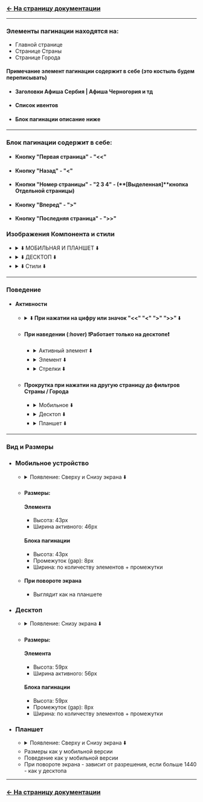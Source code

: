 ### [← На страницу документации](../../ru-documentation.md)
---

### Элементы пагинации находятся на:

-   Главной странице
-   Странице Страны
-   Странице Города

#### Примечание элемент пагинации содержит в себе (это костыль будем переписывать)
- #### Заголовки Афиша Сербия | Афиша Черногория и тд
- #### Список ивентов
- #### Блок пагинации описание ниже

---

### Блок пагинации содержит в себе:

-   #### Кнопку "Первая страница" - "<<"
-   #### Кнопку "Назад" - "<"
-   #### Кнопки "Номер страницы" - "2 3 4" - (**[Выделенная]**кнопка Отдельной страницы)
-   #### Кнопку "Вперед" - ">"
-   #### Кнопку "Последняя страница" - ">>"


 

### Изображения Компонента и стили

-   <details>
             <summary style="cursor: pointer;"> ⬇️ МОБИЛЬНАЯ И ПЛАНШЕТ ⬇️ </summary>
                <img src="./img/short-start-mobile.webp" alt="ДЕСКТОП" style="max-width: 400px;"><br>
                <img src="./img/long-mobile.webp" alt="ДЕСКТОП" style="max-width: 600px;"><br>
                <img src="./img/short-finish-mobile.webp" alt="ДЕСКТОП" style="max-width: 400px;">
    </details>
-   <details>
            <summary style="cursor: pointer;"> ⬇️ ДЕСКТОП ⬇️ </summary>
                <img src="./img/short-start-desktop.webp" alt="ДЕСКТОП" style="max-width: 400px;"><br>
                <img src="./img/long-desktop.webp" alt="ДЕСКТОП" style="max-width: 600px;"><br>
                <img src="./img/short-finish-desktop.webp" alt="ДЕСКТОП" style="max-width: 400px;">
    </details>

-   <details>
    <summary style="cursor: pointer;"> ⬇️ Стили ⬇️ </summary>

        -   Активный элемент
            -   Размер шрифта: var(--font-size-L) - 18px            
            -   Цвет шрифта: var(--color-icons) #4e4e4e
            -   Обводка: ❗Зеленая всегда❗
            -   Прозрачность: 1

        - Элемент
            -   Размер шрифта: var(--font-size-L) - 18px
            -   Жирность шрифта: 500
            -   Цвет: var(--color-icons) - #4e4e4e
            -   Прозрачность: 0.85
            -   Слабая тень на цифрах

        - Стрелки
            -   Цвет: var(--color-icons)
            -   Прозрачность: 1
                
    </details>

---

### Поведение

-   #### Активности

    -   <details>
        <summary style="cursor: pointer;"> ⬇️ <strong> При нажатии на цифру или значок "<<" "<" ">" ">>" </strong> ⬇️ </summary>

                    -   "<<" - На ПЕРВУЮ страницу
                    -   "<" - На страницу назад
                    -   ">" - На страницу Вперед
                    -   ">>" - На ПОСЛЕДНЮЮ страницу

        </details>

    -  #### При наведении (:hover) **❗Работает только на десктопе❗**

        -   <details>
            <summary style="cursor: pointer;"> Активный элемент ⬇️ </summary>
                        <img src="./img/active-element-hover-desktop.webp" alt="ДЕСКТОП" style="max-width: 400px;">

                        # Выделен активный элемент
                        
                        -   Зеленая тень снаружи

            </details>

        -   <details>
            <summary style="cursor: pointer;"> Элемент ⬇️ </summary>
                        <img src="./img/element-hover-desktop.webp" alt="ДЕСКТОП" style="max-width: 400px;">
                        
                        # Выделена цифра 3

                        -   Цвет шрифта: Зеленый
                        -   Увеличение размера: 1.2
                        -   Плавное увеличение: Да
                        -   Прозрачность: 1

            </details>

        -   <details>
            <summary style="cursor: pointer;"> Стрелки ⬇️ </summary>
                        <img src="./img/arrow-hover-desktop.webp" alt="ДЕСКТОП" style="max-width: 400px;"><br>
                        <img src="./img/double-arrow-hover-desktop.webp" alt="ДЕСКТОП" style="max-width: 400px;">

                        # Выделены стрелки справа

                        -   Цвет иконки: Зеленый
                        -   Увеличение размера: 1.5
                        -   Плавное увеличение: Да

            </details>


    - #### Прокрутка при нажатии на другую страницу до фильтров Страны / Города
        -   <details>
              <summary style="cursor: pointer;"> Мобильное ⬇️ </summary>
                  <img src="./img/scroll-mobile.webp" alt="МОБИЛЬНОЕ" style="max-width: 400px;">
            </details>
        -   <details>
              <summary style="cursor: pointer;"> Десктоп ⬇️ </summary>
                  <img src="./img/scroll-desktop.webp" alt="ДЕСКТОП" style="max-width: 800px;">
            </details>
        -   <details>
              <summary style="cursor: pointer;"> Планшет ⬇️ </summary>
                  <img src="./img/scroll-tablet.webp" alt="ПЛАНШЕТ" style="max-width: 600px;">
            </details> 

---

### Вид и Размеры
-   ### Мобильное устройство

    -   <details>
              <summary style="cursor: pointer;"> Появление: Сверху и Снизу экрана ⬇️ </summary>
                  <img src="./img/full-view-mobile.webp" alt="МОБИЛЬНОЕ" style="max-width: 400px;">
        </details>

    -   #### Размеры:
        #### Элемента
        -   Высота: 43px
        -   Ширина активного: 46px

        #### Блока пагинации
        -   Высота: 43px
        -   Промежуток (gap): 8px
        -   Ширина: по количеству элементов + промежутки
    -   #### При повороте экрана
        -   Выглядит как на планшете

-   ### Десктоп

    -   <details>
            <summary style="cursor: pointer;"> Появление: Снизу экрана ⬇️ </summary>
                <img src="./img/full-view-desktop.webp" alt="ДЕСКТОП" style="max-width: 800px;">
        </details>

    -   #### Размеры:
        #### Элемента
        -   Высота: 59px
        -   Ширина активного: 56px

        #### Блока пагинации
        -   Высота: 59px
        -   Промежуток (gap): 8px
        -   Ширина: по количеству элементов + промежутки

-   ### Планшет
    -   <details>
            <summary style="cursor: pointer;"> Появление: Сверху и Снизу экрана ⬇️ </summary>
                <img src="./img/full-view-tablet.webp" alt="Планшет" style="max-width: 600px;">
        </details>
    -   Размеры как у мобильной версии
    -   Поведение как у мобильной версии
    -   При повороте экрана - зависит от разрешения, если больше 1440 - как у десктопа

---
### [← На страницу документации](../../ru-documentation.md)
